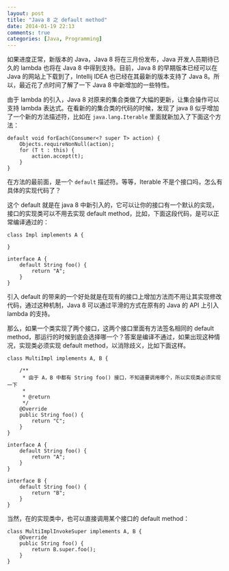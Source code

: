```yaml
---
layout: post
title: "Java 8 之 default method"
date: 2014-01-19 22:13
comments: true
categories: [Java, Programming]
---
```


如果进度正常，新版本的 Java，Java 8 将在三月份发布，Java 开发人员期待已久的 lambda 也将在 Java 8 中得到支持。目前，Java 8 的早期版本已经可以在 Java 的网站上下载到了，Intellij IDEA 也已经在其最新的版本支持了 Java 8。所以，最近花了点时间了解了一下 Java 8 中新增加的一些特性。

由于 lambda 的引入，Java 8 对原来的集合类做了大幅的更新，让集合操作可以支持 lambda 表达式。在看新的的集合类的代码的时候，发现了 java 8 似乎增加了一个新的方法描述符，比如在 `java.lang.Iterable` 里面就新加入了下面这个方法：

```
default void forEach(Consumer<? super T> action) {
    Objects.requireNonNull(action);
    for (T t : this) {
        action.accept(t);
    }
}
```

在方法的最前面，是一个 `default` 描述符。等等，Iterable 不是个接口吗，怎么有具体的实现代码了？

这个 default 就是在 java 8 中新引入的，它可以让你的接口有一个默认的实现，接口的实现类可以不用去实现 default method，比如，下面这段代码，是可以正常编译通过的：

```
class Impl implements A {

}

interface A {
    default String foo() {
        return "A";
    }
}
```

引入 default 的带来的一个好处就是在现有的接口上增加方法而不用让其实现修改代码，通过这种机制，Java 8 可以通过平滑的方式在原有的 Java 的 API 上引入 lambda 的支持。

那么，如果一个类实现了两个接口，这两个接口里面有方法签名相同的 default method，那运行的时候到底会选择哪一个？答案是编译不通过，如果出现这种情况，实现类必须实现 default method，以消除歧义，比如下面这样。

```
class MultiImpl implements A, B {

    /**
     * 由于 A，B 中都有 String foo() 接口，不知道要调用哪个，所以实现类必须实现一下
     *
     * @return
     */
    @Override
    public String foo() {
        return "C";
    }
}

interface A {
    default String foo() {
        return "A";
    }
}

interface B {
    default String foo() {
        return "B";
    }
}
```

当然，在的实现类中，也可以直接调用某个接口的 default method：

```
class MultiImplInvokeSuper implements A, B {
    @Override
    public String foo() {
        return B.super.foo();
    }
}
```
